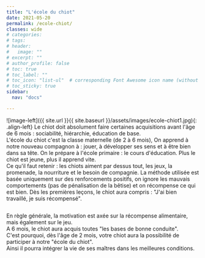 ```yaml
---
title: "L'école du chiot"
date: 2021-05-20
permalink: /ecole-chiot/
classes: wide
# categories: 
# tags: 
# header:
#   image: ""
# excerpt: ""
# author_profile: false
# toc: true
# toc_label: ""
# toc_icon: "list-ul"  # corresponding Font Awesome icon name (without fa prefix)
# toc_sticky: true
sidebar:
  nav: "docs"

---
```


![image-left]({{ site.url }}{{ site.baseurl }}/assets/images/ecole-chiot1.jpg){: .align-left} Le chiot doit absolument faire certaines acquisitions avant l'âge de 6 mois :
sociabilité, hiérarchie, éducation de base.<br>
L'école du chiot c'est la classe maternelle (de 2 à 6 mois),
On apprend à notre nouveau compagnon à :
jouer, à développer ses sens et à être bien dans sa tête.
On le prépare à l'école primaire :
le cours d'éducation.
Plus le chiot est jeune, plus il apprend vite.
<br>
Ce qu'il faut retenir :
les chiots aiment par dessus tout,
les jeux, la promenade, la nourriture et le besoin de compagnie.
La méthode utilisée est basée uniquement sur des renforcements positifs,
on ignore les mauvais comportements (pas de pénalisation de la bêtise) et
on récompense ce qui est bien. Dès les premières leçons, le chiot aura compris :
"J'ai bien travaillé, je suis récompensé".<br>

<figure style="width: 300px">
  <img src="{{ site.url }}{{ site.baseurl }}/assets/images/ecole-chiot2.jpg" alt="">
</figure> 

En règle générale, la motivation est axée sur la récompense alimentaire, mais également sur le jeu.<br>
A 6 mois, le chiot aura acquis toutes "les bases de bonne conduite".<br>
C'est pourquoi, dès l'âge de 2 mois, votre chiot aura la possibilité de participer à notre "école du chiot".<br>
Ainsi il pourra intégrer la vie de ses maîtres dans les meilleures conditions.
